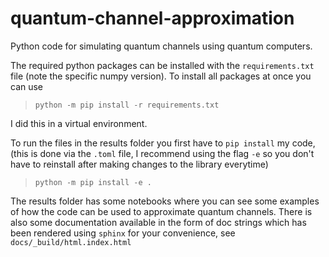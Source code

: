 # quantum-channel-approximation
Python code for simulating quantum channels using quantum computers.

The required python packages can be installed with the `requirements.txt` file (note the specific numpy version).
To install all packages at once you can use
> `python -m pip install -r requirements.txt`

I did this in a virtual environment.

To run the files in the results folder you first have to `pip install` my code,
(this is done via the `.toml` file, I recommend using the flag `-e` so you 
don't have to reinstall after making changes to the library everytime)
> `python -m pip install -e .`

The results folder has some notebooks where you can see some examples of how the code can be used
to approximate quantum channels.
There is also some documentation available in the form of doc strings
which has been rendered using `sphinx` for your convenience, see `docs/_build/html.index.html`
